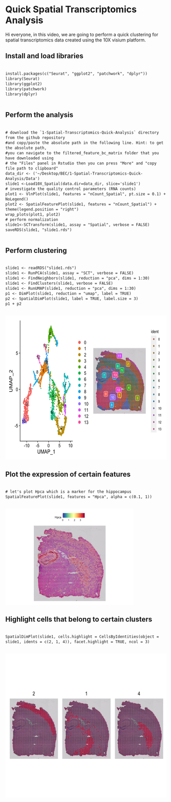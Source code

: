 <h1>Quick Spatial Transcriptomics Analysis</h1>
<p style="text-align: left;">
Hi everyone, in this video, we are going to perform a quick clustering for spatial transcriptomics data created using the 10X visium platform.
</p>
<h2>Install and load libraries</h2>
<pre>
  <code>
install.packages(c("Seurat", "ggplot2", "patchwork", "dplyr"))
library(Seurat)
library(ggplot2)
library(patchwork)
library(dplyr)
  </code>
</pre>
<h2>Perform the analysis</h2>
<pre>
  <code>
# download the `1-Spatial-Transcriptomics-Quick-Analysis` directory from the github repository 
#and copy/paste the absolute path in the following line. Hint: to get the absolute path, 
#you can navigate to the filtered_feature_bc_matrix folder that you have downloaded using
# the "Files" panel in Rstudio then you can press "More" and "copy file path to clipboard"
data_dir <- ('~/Desktop/BEC/1-Spatial-Transcriptomics-Quick-Analysis/Data')
slide1 <-Load10X_Spatial(data.dir=data_dir, slice='slide1')
# investigate the quality control parameters (RNA counts)
plot1 <- VlnPlot(slide1, features = "nCount_Spatial", pt.size = 0.1) + NoLegend()
plot2 <- SpatialFeaturePlot(slide1, features = "nCount_Spatial") + theme(legend.position = "right")
wrap_plots(plot1, plot2)
# perform normalization
slide1<-SCTransform(slide1, assay = "Spatial", verbose = FALSE)
saveRDS(slide1, "slide1.rds")
  </code>
</pre>
<h2>Perform clustering</h2>
<pre>
  <code>
slide1 <- readRDS("slide1.rds")
slide1 <- RunPCA(slide1, assay = "SCT", verbose = FALSE)
slide1 <- FindNeighbors(slide1, reduction = "pca", dims = 1:30)
slide1 <- FindClusters(slide1, verbose = FALSE)
slide1 <- RunUMAP(slide1, reduction = "pca", dims = 1:30)
p1 <- DimPlot(slide1, reduction = "umap", label = TRUE)
p2 <- SpatialDimPlot(slide1, label = TRUE, label.size = 3)
p1 + p2
  </code>
</pre>
<p><img src="plot1.png" alt="description" width="900" height="450" /></p>
<h2>Plot the expression of certain features</h2>
<pre>
  <code>
# let's plot Hpca which is a marker for the hippocampus
SpatialFeaturePlot(slide1, features = "Hpca", alpha = c(0.1, 1))
  </code>
</pre>
<p><img src="plot2.png" alt="description" width="400" height="300" /></p>
<h2>Highlight cells that belong to certain clusters</h2>
<pre>
  <code>
SpatialDimPlot(slide1, cells.highlight = CellsByIdentities(object = slide1, idents = c(2, 1, 4)), facet.highlight = TRUE, ncol = 3)
  </code>
</pre>
<p><img src="plot3.png" alt="description" width="800" height="450" /></p>

